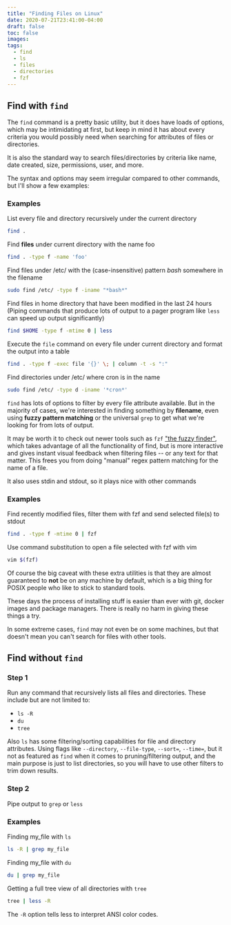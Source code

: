 ```yaml
---
title: "Finding Files on Linux"
date: 2020-07-21T23:41:00-04:00
draft: false
toc: false
images:
tags:
  - find
  - ls
  - files
  - directories
  - fzf
---
```


## Find with `find`

The `find` command is a pretty basic utility, but it does have loads of options, which
may be intimidating at first, but keep in mind it has about every criteria you would
possibly need when searching for attributes of files or directories.

It is also the standard way to search files/directories by criteria like name,
date created, size, permissions, user, and more.

The syntax and options may seem irregular compared to other commands,
but I'll show a few examples:

### Examples

List every file and directory recursively under the current directory

```sh
find .
```

Find **files** under current directory with the name foo

```sh
find . -type f -name 'foo'
```

Find files under /etc/ with the (case-insensitive) pattern _bash_ somewhere in the filename

```sh
sudo find /etc/ -type f -iname "*bash*"
```

Find files in home directory that have been modified in the last 24 hours
(Piping commands that produce lots of output to a pager program like `less` can
speed up output significantly)

```sh
find $HOME -type f -mtime 0 | less
```

Execute the `file` command on every file under current directory and format
the output into a table

```sh
find . -type f -exec file '{}' \; | column -t -s ":"
```

Find directories under /etc/ where cron is in the name

```sh
sudo find /etc/ -type d -iname '*cron*'
```

`find` has lots of options to filter by every file attribute available.
But in the majority of cases, we're interested in finding
something by **filename**, even using **fuzzy pattern matching** or
the universal `grep` to get what we're looking for from lots of output.

It may be worth it to check out newer tools such as
`fzf` ["the fuzzy finder"](https://github.com/junegunn/fzf), which takes
advantage of all the functionality of find, but is more interactive and gives
instant visual feedback when filtering files -- or any text for that matter.
This frees you from doing "manual" regex pattern matching for the name of a file.

It also uses stdin and stdout, so it plays nice with other commands

### Examples

Find recently modified files, filter them with fzf and send selected file(s) to stdout

```sh
find . -type f -mtime 0 | fzf
```

Use command substitution to open a file selected with fzf with vim

```sh
vim $(fzf)
```

Of course the big caveat with these extra utilities is that they are almost guaranteed
to **not** be on any machine by default, which is a big thing for POSIX people who
like to stick to standard tools.

These days the process of installing stuff is easier
than ever with git, docker images and package managers.
There is really no harm in giving these things a try.

In some extreme cases, `find` may not even be on some machines,
but that doesn't mean you can't search for files with other tools.

## Find without `find`

### Step 1

Run any command that recursively lists all files and directories.
These include but are not limited to:

- `ls -R`
- `du`
- `tree`

Also `ls` has some filtering/sorting capabilities for file and directory
attributes. Using flags like `--directory`, `--file-type`, `--sort=`,
`--time=`, but it not as featured as `find` when it comes to pruning/filtering
output, and the main purpose is just to list directories,
so you will have to use other filters to trim down results.

### Step 2

Pipe output to `grep` or `less`

### Examples

Finding my_file with `ls`

```sh
ls -R | grep my_file
```

Finding my_file with `du`

```sh
du | grep my_file
```

Getting a full tree view of all directories with `tree`

```sh
tree | less -R
```

The `-R` option tells less to interpret ANSI color codes.
